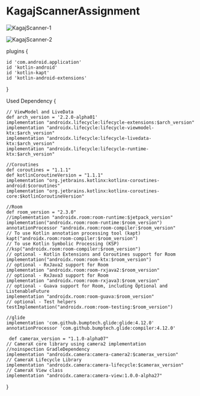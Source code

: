 # KagajScannerAssignment

![KagajScanner-1](https://user-images.githubusercontent.com/75353031/127782018-81ee542d-0cfd-43e3-8a27-7799d31b9bf4.png)


![KagajScanner-2](https://user-images.githubusercontent.com/75353031/127782021-fe656833-3efc-4f4b-8b49-f97b1cab88bc.png)


plugins {

    id 'com.android.application'
    id 'kotlin-android'
    id 'kotlin-kapt'
    id 'kotlin-android-extensions'
    
}


Used Dependency {

    // ViewModel and LiveData
    def arch_version = '2.2.0-alpha01'
    implementation "androidx.lifecycle:lifecycle-extensions:$arch_version"
    implementation "androidx.lifecycle:lifecycle-viewmodel-ktx:$arch_version"
    implementation "androidx.lifecycle:lifecycle-livedata-ktx:$arch_version"
    implementation "androidx.lifecycle:lifecycle-runtime-ktx:$arch_version"

    //Coroutines
    def coroutines = "1.1.1"
    def kotlinCoroutineVersion = "1.1.1"
    implementation "org.jetbrains.kotlinx:kotlinx-coroutines-android:$coroutines"
    implementation "org.jetbrains.kotlinx:kotlinx-coroutines-core:$kotlinCoroutineVersion"
    
    //Room
    def room_version = "2.3.0"
    //implementation "androidx.room:room-runtime:$jetpack_version"
    implementation("androidx.room:room-runtime:$room_version")
    annotationProcessor "androidx.room:room-compiler:$room_version"
    // To use Kotlin annotation processing tool (kapt)
    kapt("androidx.room:room-compiler:$room_version")
    // To use Kotlin Symbolic Processing (KSP)
    //ksp("androidx.room:room-compiler:$room_version")
    // optional - Kotlin Extensions and Coroutines support for Room
    implementation("androidx.room:room-ktx:$room_version")
    // optional - RxJava2 support for Room
    implementation "androidx.room:room-rxjava2:$room_version"
    // optional - RxJava3 support for Room
    implementation "androidx.room:room-rxjava3:$room_version"
    // optional - Guava support for Room, including Optional and ListenableFuture
    implementation "androidx.room:room-guava:$room_version"
    // optional - Test helpers
    testImplementation("androidx.room:room-testing:$room_version")
    
    //glide 
    implementation 'com.github.bumptech.glide:glide:4.12.0'
    annotationProcessor 'com.github.bumptech.glide:compiler:4.12.0'
    
     def camerax_version = "1.1.0-alpha07"
    // CameraX core library using camera2 implementation
    //noinspection GradleDependency
    implementation "androidx.camera:camera-camera2:$camerax_version"
    // CameraX Lifecycle Library
    implementation "androidx.camera:camera-lifecycle:$camerax_version"
    // CameraX View class
    implementation "androidx.camera:camera-view:1.0.0-alpha27"


}


